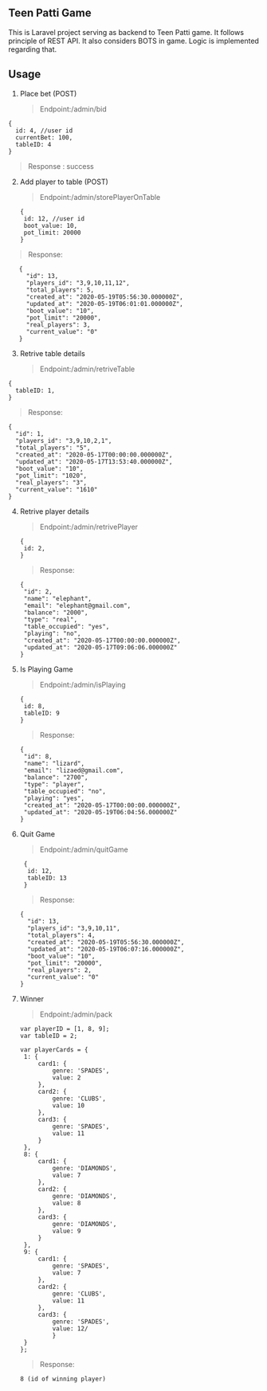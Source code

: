 <h2>Teen Patti Game</h2>
This is Laravel project serving as backend to Teen Patti game. It follows principle of REST API. It also considers BOTS in game. Logic is implemented regarding that.
<h2> Usage </h2>

1) Place bet (POST)<br>
   > Endpoint:/admin/bid
    
  ```
  {
    id: 4, //user id
    currentBet: 100,
    tableID: 4
  }
  ```

> Response : success


2) Add player to table (POST) <br>
    > Endpoint:/admin/storePlayerOnTable
    
    ```
   {
     id: 12, //user id
     boot_value: 10,
     pot_limit: 20000
   }
   ```

> Response: 

```
   {
     "id": 13,
     "players_id": "3,9,10,11,12",
     "total_players": 5,
     "created_at": "2020-05-19T05:56:30.000000Z",
     "updated_at": "2020-05-19T06:01:01.000000Z",
     "boot_value": "10",
     "pot_limit": "20000",
     "real_players": 3,
     "current_value": "0"
   }
   ```
 
 
 3) Retrive table details
    > Endpoint:/admin/retriveTable
    
   ```
   {
     tableID: 1,
   }
   ```
   
   > Response: 
   
   ```
   {
     "id": 1,
     "players_id": "3,9,10,2,1",
     "total_players": "5",
     "created_at": "2020-05-17T00:00:00.000000Z",
     "updated_at": "2020-05-17T13:53:40.000000Z",
     "boot_value": "10",
     "pot_limit": "1020",
     "real_players": "3",
     "current_value": "1610"
   }
 ```
 
 4) Retrive player details<br>
    > Endpoint:/admin/retrivePlayer
    
    ```
    {
     id: 2,
    }
    ```
    
    > Response: 
    ```
    {
     "id": 2,
     "name": "elephant",
     "email": "elephant@gmail.com",
     "balance": "2000",
     "type": "real",
     "table_occupied": "yes",
     "playing": "no",
     "created_at": "2020-05-17T00:00:00.000000Z",
     "updated_at": "2020-05-17T09:06:06.000000Z"
    }
    ```
    
 5) Is Playing Game<br>
    > Endpoint:/admin/isPlaying
    
    ```
    {
     id: 8,
     tableID: 9
    }
    ```
    
    > Response: 
    ```
    {
     "id": 8,
     "name": "lizard",
     "email": "lizaed@gmail.com",
     "balance": "2700",
     "type": "player",
     "table_occupied": "no",
     "playing": "yes",
     "created_at": "2020-05-17T00:00:00.000000Z",
     "updated_at": "2020-05-19T06:04:56.000000Z"
    }
    ```
    
 6) Quit Game<br>
    > Endpoint:/admin/quitGame
    
    ```
     {
      id: 12,
      tableID: 13
     }
    ```
    
    > Response:
    
    ```
    {
      "id": 13,
      "players_id": "3,9,10,11",
      "total_players": 4,
      "created_at": "2020-05-19T05:56:30.000000Z",
      "updated_at": "2020-05-19T06:07:16.000000Z",
      "boot_value": "10",
      "pot_limit": "20000",
      "real_players": 2,
      "current_value": "0"
    }
    ```

 7) Winner<br>
    > Endpoint:/admin/pack
    
    ```
    var playerID = [1, 8, 9];
    var tableID = 2;

    var playerCards = {
     1: {
         card1: {
             genre: 'SPADES',
             value: 2
         },
         card2: {
             genre: 'CLUBS',
             value: 10
         },
         card3: {
             genre: 'SPADES',
             value: 11
         }
     },
     8: {
         card1: {
             genre: 'DIAMONDS',
             value: 7
         },
         card2: {
             genre: 'DIAMONDS',
             value: 8
         },
         card3: {
             genre: 'DIAMONDS',
             value: 9
         }
     },
     9: {
         card1: {
             genre: 'SPADES',
             value: 7
         },
         card2: {
             genre: 'CLUBS',
             value: 11
         },
         card3: {
             genre: 'SPADES',
             value: 12/         
             }
     }
    };
    ```
    
    > Response:
    
    ```
    8 (id of winning player)
    ```
